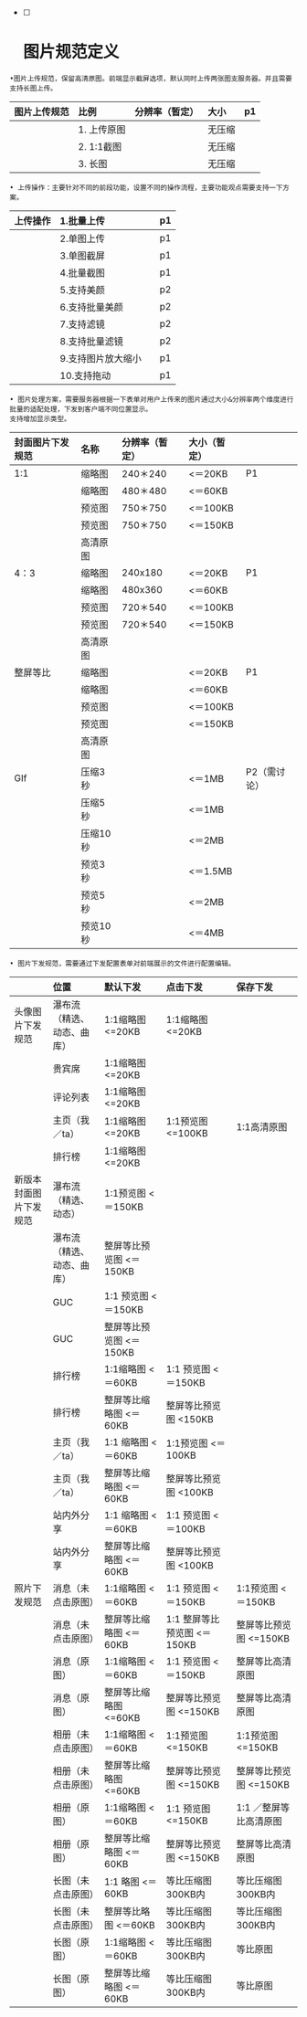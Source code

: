 * [ ] # 图片规范定义

```
•图片上传规范，保留高清原图。前端显示截屏选项，默认同时上传两张图支服务器。并且需要支持长图上传。
```

| 图片上传规范 | 比例 | 分辨率（暂定） | 大小 | p1 |
| :--- | :--- | :--- | :--- | :--- |
|  | 1. 上传原图 |  | 无压缩 |  |
|  | 2. 1:1截图 |  | 无压缩 |  |
|  | 3. 长图 |  | 无压缩 |  |

```
• 上传操作：主要针对不同的前段功能，设置不同的操作流程，主要功能观点需要支持一下方案。
```

| 上传操作 | 1.批量上传 |  | p1 |
| :--- | :--- | :--- | :--- |
|  | 2.单图上传 |  | p1 |
|  | 3.单图截屏 |  | p1 |
|  | 4.批量截图 |  | p1 |
|  | 5.支持美颜 |  | p2 |
|  | 6.支持批量美颜 |  | p2 |
|  | 7.支持滤镜 |  | p2 |
|  | 8.支持批量滤镜 |  | p2 |
|  | 9.支持图片放大缩小 |  | p1 |
|  | 10.支持拖动 |  | p1 |

```
• 图片处理方案，需要服务器根据一下表单对用户上传来的图片通过大小&分辨率两个维度进行批量的适配处理，下发到客户端不同位置显示。
支持增加显示类型。
```

| 封面图片下发规范 | 名称 | 分辨率（暂定） | 大小（暂定） |  |
| :--- | :--- | :--- | :--- | :--- |
| 1:1 | 缩略图 | 240＊240 | &lt;＝20KB | P1 |
|  | 缩略图 | 480＊480 | &lt;＝60KB |  |
|  | 预览图 | 750＊750 | &lt;＝100KB |  |
|  | 预览图 | 750＊750 | &lt;＝150KB |  |
|  | 高清原图 |  |  |  |
| 4：3 | 缩略图 | 240x180 | &lt;＝20KB | P1 |
|  | 缩略图 | 480x360 | &lt;＝60KB |  |
|  | 预览图 | 720＊540 | &lt;＝100KB |  |
|  | 预览图 | 720＊540 | &lt;＝150KB |  |
|  | 高清原图 |  |  |  |
| 整屏等比 | 缩略图 |  | &lt;＝20KB | P1 |
|  | 缩略图 |  | &lt;＝60KB |  |
|  | 预览图 |  | &lt;＝100KB |  |
|  | 预览图 |  | &lt;＝150KB |  |
|  | 高清原图 |  |  |  |
| GIf | 压缩3秒 |  | &lt;＝1MB | P2（需讨论） |
|  | 压缩5秒 |  | &lt;＝1MB |  |
|  | 压缩10秒 |  | &lt;＝2MB |  |
|  | 预览3秒 |  | &lt;＝1.5MB |  |
|  | 预览5秒 |  | &lt;＝2MB |  |
|  | 预览10秒 |  | &lt;＝4MB |  |

```
• 图片下发规范，需要通过下发配置表单对前端展示的文件进行配置编辑。
```

|  | 位置 | 默认下发 | 点击下发 | 保存下发 |
| :--- | :--- | :--- | :--- | :--- |
| 头像图片下发规范 | 瀑布流（精选、动态、曲库） | 1:1缩略图 &lt;=20KB | 1:1缩略图 &lt;=20KB |  |
|  | 贵宾席 | 1:1缩略图 &lt;=20KB |  |  |
|  | 评论列表 | 1:1缩略图 &lt;=20KB |  |  |
|  | 主页（我／ta） | 1:1缩略图 &lt;=20KB | 1:1预览图&lt;=100KB | 1:1高清原图 |
|  | 排行榜 | 1:1缩略图 &lt;=20KB |  |  |
| 新版本封面图片下发规范 | 瀑布流（精选、动态） | 1:1预览图 &lt;＝150KB |  |  |
|  | 瀑布流（精选、动态、曲库） | 整屏等比预览图 &lt;＝150KB |  |  |
|  | GUC | 1:1 预览图 &lt;＝150KB |  |  |
|  | GUC | 整屏等比预览图 &lt;＝150KB |  |  |
|  | 排行榜 | 1:1缩略图 &lt;＝60KB | 1:1 预览图 &lt;＝150KB |  |
|  | 排行榜 | 整屏等比缩略图 &lt;＝60KB | 整屏等比预览图 &lt;150KB |  |
|  | 主页（我／ta） | 1:1 缩略图 &lt;＝60KB | 1:1预览图 &lt;＝100KB |  |
|  | 主页（我／ta） | 整屏等比缩略图 &lt;＝60KB | 整屏等比预览图 &lt;100KB |  |
|  | 站内外分享 | 1:1 缩略图 &lt;＝60KB | 1:1 预览图 &lt;＝100KB |  |
|  | 站内外分享 | 整屏等比缩略图 &lt;＝60KB | 整屏等比预览图 &lt;100KB |  |
| 照片下发规范 | 消息（未点击原图） | 1:1缩略图 &lt;＝60KB | 1:1 预览图 &lt;＝150KB | 1:1预览图 &lt;＝150KB |
|  | 消息（未点击原图） | 整屏等比缩略图 &lt;＝60KB | 1:1 整屏等比预览图 &lt;＝150KB | 整屏等比预览图 <=150KB |
|  | 消息（原图） | 1:1缩略图 &lt;＝60KB  | 1:1 预览图 &lt;＝150KB | 整屏等比高清原图 |
|  | 消息（原图） | 整屏等比缩略图 &lt;=60KB | 整屏等比预览图 &lt;=150KB | 整屏等比高清原图 |
|  | 相册（未点击原图） | 1:1缩略图 &lt;＝60KB | 1:1预览图 <=150KB| 1:1预览图 <=150KB|
|  | 相册（未点击原图） | 整屏等比缩略图 &lt;=60KB| 整屏等比预览图 <=150KB |整屏等比预览图 <=150KB  |
|  | 相册（原图） | 1:1缩略图 &lt;＝60KB | 1:1 预览图 <=150KB | 1:1 ／整屏等比高清原图 |
|  | 相册（原图） | 整屏等比缩略图 &lt;＝60KB | 整屏等比预览图 <=150KB | 整屏等比高清原图 |
|  | 长图（未点击原图） | 1:1 略图 &lt;＝60KB | 等比压缩图300KB内 | 等比压缩图300KB内 |
|  | 长图（未点击原图） | 整屏等比略图 &lt;＝60KB | 等比压缩图300KB内 | 等比压缩图300KB内 |
|  | 长图（原图） |  1:1缩略图 &lt;＝60KB | 等比压缩图300KB内 | 等比原图 |
|  | 长图（原图） |  整屏等比缩略图 &lt;＝60KB | 等比压缩图300KB内 | 等比原图 |







